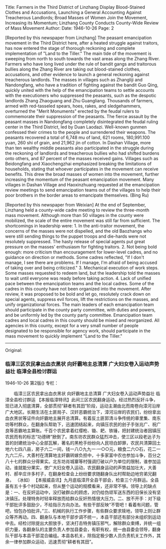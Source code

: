 Title: Farmers in the Third District of Linzhang Display Blood-Stained Clothes and Accusations, Launching a General Accounting Against Treacherous Landlords; Broad Masses of Women Join the Movement, Increasing its Momentum; Linzhang County Conducts County-Wide Review of Mass Movement
Author:
Date: 1946-10-26
Page: 2

[Reported by this newspaper from Linzhang] The peasant emancipation movement in the Third District here, after a heated struggle against traitors, has now entered the stage of thorough reckoning and complete implementation of "Land to the Tiller." The main tide of the movement is sweeping from north to south towards the vast areas along the Zhang River. Farmers who have long lived under the rule of bandit gangs and traitorous bullies along the Zhang River are taking out blood-stained clothes, accusations, and other evidence to launch a general reckoning against treacherous landlords. The masses in villages such as Zhangliji and Nandongfang, who have a tradition of fighting against the bandit Guo Qing, quickly united with the help of the emancipation teams to settle accounts with the executioners who suppressed the peasants, such as the despotic landlords Zhang Zhaoguang and Zhu Guangliang. Thousands of farmers, armed with red-tasseled spears, hoes, rakes, and sledgehammers, overturned the "Merit Monuments" erected by the feudal rulers to commemorate their suppression of the peasants. The fierce assault by the peasant masses in Nandongfang completely disintegrated the feudal ruling center in the Third District, led by Duan Laodazi. Well-known gunmen confessed their crimes to the people and surrendered their weapons. The peasants recovered a total of 6,748 mu of land, 621 rooms, 180,991.100 yuan, 260 shi of grain, and 21,962 jin of cotton. In Dashan Village, more than ten wealthy middle peasants also participated in the struggle during the reckoning of landlords and treacherous bullies who had shifted burdens onto others, and 87 percent of the masses received gains. Villages such as Beidongfang and Xiaochengzhai emphasized breaking the limitations of households, stating that whoever participates in the movement can receive benefits. This drew the broad masses of women into the movement, further increasing the momentum of the peasant emancipation movement. Many villages in Dashan Village and Haoxinzhuang requested at the emancipation review meetings to send emancipation teams out of the villages to help their poor brothers in the border areas to emancipate themselves.
(Bing Ru)

[Reported by this newspaper from Weixian] At the end of September, Linzhang held a county-wide cadre meeting to review the three-month mass movement. Although more than 50 villages in the county were mobilized, the scale of the entire movement was still far from sufficient. The shortcomings in leadership were: 1. In the anti-traitor movement, the concerns of the masses were not dispelled, and the old Baozhangs who were still sending things to the puppet troops and die-hards were not resolutely suppressed. The hasty release of special agents put great pressure on the masses' enthusiasm for fighting traitors. 2. Not being bold enough: more criticism than encouragement for lower-level cadres, and no guidance on direction or methods. Some cadres reflected, "If I don't manage, I see there are problems. If I manage, I'm afraid of being accused of taking over and being criticized." 3. Mechanical execution of work steps. Some masses requested to redeem land, but the leadership told the masses to wait until everyone was ready before taking action. 4. Lack of unified pace between the emancipation teams and the local cadres. Some of the cadres in this county have not been organized into the movement. After review, it was proposed to be bold and let go, resolutely crack down on special agents, suppress evil forces, lift the restrictions on the masses, and unify organizational forces. The main leaders of each emancipation team should participate in the county party committee, with duties and powers, and be uniformly led by the county party committee. Emancipation team cadres and local cadres in this county should be mixed and reorganized. All agencies in this county, except for a very small number of people designated to be responsible for agency work, should participate in the mass movement to quickly implement "Land to the Tiller."



<hr /> 

Original: 


### 临漳三区农民拿出血衣黑状  向奸霸地主总清算  广大妇女卷入运动声势益壮  临漳全县检讨群运

1946-10-26
第2版()
专栏：

　　临漳三区农民拿出血衣黑状
    向奸霸地主总清算
    广大妇女卷入运动声势益壮
    临漳全县检讨群运
    【本报临漳特讯】此间三区农民翻身运动，经过热烈反奸斗争，现已进入彻底清算，全部贯彻“耕者有其田”阶段，运动主潮由北而南卷向漳河沿岸广大地区。长期生活在土匪局子、汉奸恶霸统治下，漳河沿岸的农民们，纷纷拿出血衣黑状等证件向奸霸地主展开总清算。有着反土匪郭清斗争传统的章里集、南东坊等村群众，在翻身队帮助下，迅速团结起来，向镇压农民的刽子手张兆广、祝广良等恶霸地主算账。千百个农民拿着红缨枪、锄、耙、铁锤，把封建统治者因镇压农民而有的标志“功德碑”掀倒了。南东坊农民群众猛烈冲击，使三区以段老达子为首的封建统治中心全部瓦解，著名的黑枪手纷纷向人民坦白卸罪，农民共清算回土地六七四八亩，房子六二一间，钱一八○九九一·一○○元，粮食二六○石，花二一九六二斤。大善村在清算地主奸霸转嫁负担中，十多家富中农也参加斗争，百分之八十七的群众分得果实。北东坊肖城寨等村强调打破以户为单位的限制，谁参加运动，谁就能分果实，使广大妇女卷入运动，农民翻身运动的声势益加壮大，大善村、郝辛庄许多村子，在翻身检查会上纷纷要求随翻身队出村帮助边地穷弟兄翻身。
    （冰如）
    【本报威县讯】九月底临漳开全县干部会，检查三个月群运。全县虽有五十多个村动起来，但从整个运动的规模看来，还非常不够。领导上的缺点是：一、在反奸运动中，没打破群众的顾虑，对仍给伪顽军送东西的旧保长没有坚决镇压。处理特务时轻率释放而给群众反奸热情很大压力。二、放不开手：对下级干部批评多鼓励少，不给指示方向办法。有些干部反映“不管吧！看着有问题，管吧，怕包办怕批评。”三、机械的执行工作步骤，有些群众要求赎地，领导上则让群众等齐再动。四、翻身队与本地干部步调不统一，本县干部还有部分未组织到运动中去。经检讨除提出大胆放手，坚决打击特务镇压邪气，解除群众束缚，并统一组织力量，各翻身队的主要负责人参加县委会，有职有权，统一由县委会领导，翻身队干部与本县干部混合编组。本县各机关，除指定极少数人员负责机关工作外，其余一律参加群众运动，迅速贯彻“耕者有其田”。
